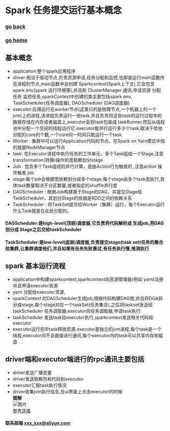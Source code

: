 # Spark 任务提交运行基本概念
### [go back](/x2q/spark/spark)      
### [go home](/x2q)       
## 基本概念

+ application:整个spark应用程序
+ driver:相当于驱动节点,负责资源申请,任务分配和监控,也即是运行main函数所在进程的节点,main函数中会创建 Sparkcontext(Spark上下文),它会包含spark env(spark 运行环境等),并且和 ClusterManager 通讯,申请资源 分配任务 监控任务,sparkContext中创建的类主要包括spark env, TaskScheduler(任务调度器), DAGScheduler (DAG调度器)
+ executor:应用运行在worker节点(这里只的是物理节点,一个机器上的一个jvm)上的进程,该进程负责运行一些task,并且负责将这些task的运行过程中的数据存储在内存或者磁盘上,executor会将task包装成 taskRunner,然后从线程池中分配一个空闲的线程运行它,executor能并行运行多少个task,取决于给他分配的core的个数,一个core同一时间只能运行一个task.
+ Worker : 集群中可以运行Application代码的节点。在Spark on Yarn模式中指的就是NodeManager节点
+ task: 在Executor进程中执行任务的工作单元，多个Task组成一个Stage,注意transformation(转换)操作的宽依赖划分stage
+ Job : 包含多个Task组成的并行计算，是由Action行为触发的 ,注意action 操作触发 job
+ stage:每个job会根据宽依赖划分成多个stage,每个stage由多个task去执行,具体task数量取决于分区数量,或者指定的shuffle并行度
+ DAGScheduler : 根据Job构建基于Stage的DAG，并提交Stage给TaskScheduler，其划分Stage的依据是RDD之间的依赖关系
+ TaskScheduler : 将TaskSet提交给Worker（集群）运行，每个Executor运行什么Task就是在此处分配的。

#### DAGScheduler:是high-level(顶层)调度器,它负责将代码解析成 生成job,将DAG划分成 Stage之后交给taskScheduler
#### TaskScheduler:是low-level(底层)调度器,负责提交stage(task set)任务的集合给集群,让集群调度他们,并且如果有任务失败重试,有任务执行慢,推测执行

## spark 基本运行流程
+ application中构建sparkcontext,sparkcontext向资源管理器(例如 yarn)注册并且申请executor资源
+ yarn 分配给executor资源,
+ sparkContext 的DAGScheduler生成job,根据代码构建DAG图,并且将DGA拆分成stage,每个stage对应一个taskSet(任务集合),之后将taskset发送给taskScheduler 任务调取器,executor向任务调取器,申请task执行.
+ taskScheduler 发送task给executor执行,sparkcontext发送相关代码给executor
+ executor运行完毕task释放资源,executor是独立的jvm进程,每个task是一个线程,executor间不会直接进行通讯,每个executor内的task可以共享内存和磁盘
## driver端和executor端进行的rpc通讯主要包括
+ driver发送广播变量
+ driver发送依赖包和代码到executor
+ executor汇报task执行情况
+ driver收集jvm执行信息,在ui界面上点击executor的时候  
**图解**   
![图片](/static/img/up-592c83053a0de10844974db433d34c2aa80.png)   
[参考连接](https://www.cnblogs.com/frankdeng/p/9301485.html)

#### 联系邮箱 xxx_xxx@aliyun.com